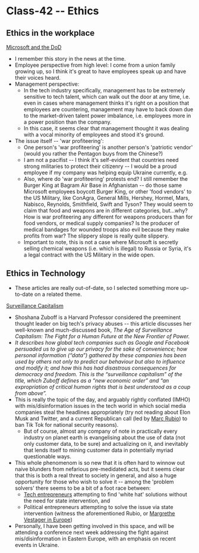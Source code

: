 # Class-42 -- Ethics

## Ethics in the workplace

[Microsoft and the DoD](https://web.archive.org/web/20200616232735/https://www.businessinsider.com/microsoft-employees-protest-contract-us-army-hololens-2019-2)

* I remember this story in the news at the time.
* Employee perspective from high level: I come from a union family growing up, so I think it's great to have employees speak up and have their voices heard.
* Management perspective:
  * In the tech industry specifically, management has to be extremely sensitive to tech talent, which can walk out the door at any time, i.e. even in cases where management thinks it's right on a position that employees are countering, management may have to back down due to the market-driven talent power imbalance, i.e. employees more in a power position than the company.
  * In this case, it seems clear that management thought it was dealing with a vocal minority of employees and stood it's ground.
* The issue itself -- 'war profiteering':
  * One person's 'war profiteering' is another person's 'patriotic vendor' (would you rather the Pentagon buys from the Chinese?)
  * I am not a pacifist -- I think it's self-evident that countries need strong militaries to protect their citizenry -- I would be a proud employee if my company was helping equip Ukraine currently, e.g.
  * Also, where do 'war profiteering' protests end?  I still remember the Burger King at Bagram Air Base in Afghanistan -- do those same Microsoft employees boycott Burger King, or other 'food vendors' to the US Military, like ConAgra, General Mills, Hershey, Hormel, Mars, Nabisco, Reynolds, Smithfield, Swift and Tyson? They would seem to claim that food and weapons are in different categories, but...why?  How is war profiteering any different for weapons producers than for food vendors, or medical supply companies?  Is the producer of medical bandages for wounded troops also evil because they make profits from war?  The slippery slope is really quite slippery.
  * Important to note, this is not a case where Microsoft is secretly selling chemical weapons (i.e. which is illegal) to Russia or Syria, it's a legal contract with the US Military in the wide open.

## Ethics in Technology

* These articles are really out-of-date, so I selected something more up-to-date on a related theme.

[Surveillance Capitalism](https://www.theguardian.com/books/2019/oct/04/shoshana-zuboff-surveillance-capitalism-assault-human-automomy-digital-privacy)

* Shoshana Zuboff is a Harvard Professor considered the preeminent thought leader on big tech's privacy abuses -- this article discusses her well-known and much-discussed book, *The Age of Surveillance Capitalism: The Fight for a Human Future at the New Frontier of Power.*
* *It describes how global tech companies such as Google and Facebook persuaded us to give up our privacy for the sake of convenience; how personal information (“data”) gathered by these companies has been used by others not only to predict our behaviour but also to influence and modify it; and how this has had disastrous consequences for democracy and freedom. This is the “surveillance capitalism” of the title, which Zuboff defines as a “new economic order” and “an expropriation of critical human rights that is best understood as a coup from above”.*
* This is really the topic of the day, and arguably rightly conflated (IMHO) with mis/disinformation issues in the tech world in which social media companies steal the headlines appropriately (try not reading about Elon Musk and Twitter, and a current Republican call (led by [Marc Rubio](https://www.washingtonpost.com/opinions/2022/11/10/marco-rubio-ban-tiktok-america-china-mike-gallagher/)) to ban Tik Tok for national security reasons).
  * But of course, almost any company of note in practically every industry on planet earth is evangelising about the use of data (not only customer data, to be sure) and actualizing on it, and inevitably that lends itself to mining customer data in potentially myriad questionable ways.
* This whole phenomenom is so new that it is often hard to winnow out naive blunders from nefarious pre-medidated acts, but it seems clear that this is both a real threat to society in general, and also a huge opportunity for those who wish to solve it -- among the 'problem solvers' there seems to be a bit of a foot race between:
  * [Tech entrepreneurs](https://wirewheel.io/blog/vc-investments-privacy-tech-spokes/) attempting to find 'white hat' solutions without the need for state intervention, and
  * Political entrepreneurs attempting to solve the issue via state intervention (witness the aforementioned Rubio, or [Margrethe Vestager in Europe](https://www.npr.org/2022/10/31/1132809675/elon-musk-twitter-eu-margrethe-vestager))
* Personally, I have been getting involved in this space, and will be attending a conference next week addressing the fight against mis/disinformation in Eastern Europe, with an emphasis on recent events in Ukraine.
